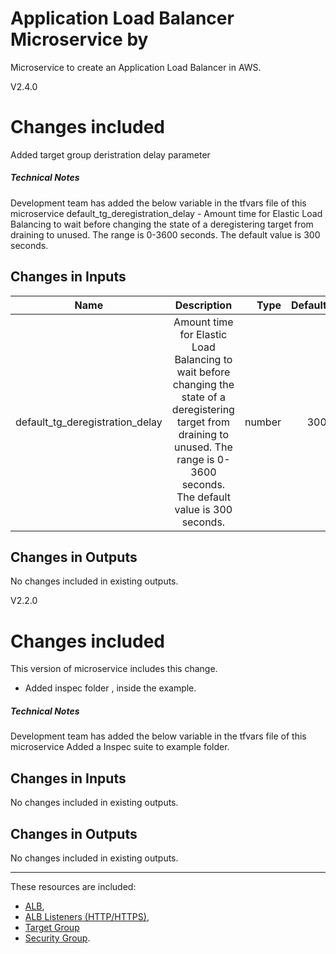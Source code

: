 # Application Load Balancer Microservice by 

Microservice to create an Application Load Balancer in AWS.


V2.4.0
 


 

# Changes included
Added target group deristration delay parameter

 
##### Technical Notes
 Development team has added the below variable in the tfvars file of this microservice
default_tg_deregistration_delay - Amount time for Elastic Load Balancing to wait before changing the state of a deregistering target from draining to unused. The range is 0-3600 seconds. The default value is 300 seconds.

##  Changes in Inputs  
| Name                  | Description           | Type  | Default | Required |
| --------------------- |:---------------------:| -----:| -------:| --------:|
| default_tg_deregistration_delay |  Amount time for Elastic Load Balancing to wait before changing the state of a deregistering target from draining to unused. The range is 0-3600 seconds. The default value is 300 seconds.         | number| 300     | no       |




##  Changes in Outputs 
No changes included in existing outputs.



V2.2.0
 


 

# Changes included
This version of microservice includes this change.
- Added inspec folder , inside the example.

 
##### Technical Notes
 Development team has added the below variable in the tfvars file of this microservice
Added a Inspec suite to example folder.
 


##  Changes in Inputs  
No changes included in existing outputs.

##  Changes in Outputs 
No changes included in existing outputs.

 


 

------------------------------------------------------------------------   

These resources are included:

* [ALB](https://www.terraform.io/docs/providers/aws/r/lb.html),
* [ALB Listeners (HTTP/HTTPS)](https://www.terraform.io/docs/providers/aws/r/lb_listener.html),
* [Target Group](https://www.terraform.io/docs/providers/aws/r/lb_target_group.html)
* [Security Group](https://www.terraform.io/docs/providers/aws/r/security_group.html).
